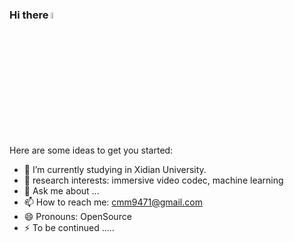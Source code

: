 ### Hi there <a href="https://www.gautamkrishnar.com/"><img src="https://media.giphy.com/media/hvRJCLFzcasrR4ia7z/giphy.gif" width="5%"></a>


Here are some ideas to get you started:

- 🔭 I’m currently studying in Xidian University.
- 🌱 research interests: immersive video codec, machine learning
- 💬 Ask me about ...
- 📫 How to reach me: cmm9471@gmail.com
- 😄 Pronouns: OpenSource
- ⚡ To be continued .....



